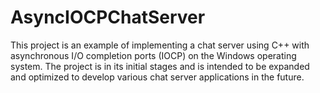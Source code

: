 # AsyncIOCPChatServer
This project is an example of implementing a chat server using C++ with asynchronous I/O completion ports (IOCP) on the Windows operating system. The project is in its initial stages and is intended to be expanded and optimized to develop various chat server applications in the future.

